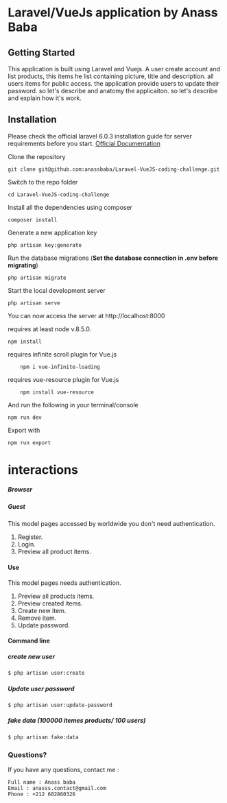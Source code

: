 # Laravel/VueJs application by Anass Baba

## Getting Started

This application is built using Laravel and Vuejs. A user create account and list products, this items he list containing picture, title and description. all users items for public access. the application provide users to update their password. so let's describe and anatomy the applicaiton. so let's describe and explain how it's work.

## Installation

Please check the official laravel 6.0.3 installation guide for server requirements before you start. [Official Documentation](https://laravel.com/docs/6.0.3/installation#installation)


Clone the repository

    git clone git@github.com:anassbaba/Laravel-VueJS-coding-challenge.git

Switch to the repo folder

    cd Laravel-VueJS-coding-challenge

Install all the dependencies using composer

    composer install

Generate a new application key

    php artisan key:generate

Run the database migrations (**Set the database connection in .env before migrating**)

    php artisan migrate

Start the local development server

    php artisan serve

You can now access the server at http://localhost:8000

requires at least node v.8.5.0.

    npm install

requires infinite scroll plugin for Vue.js

		npm i vue-infinite-loading

requires vue-resource plugin for Vue.js

		npm install vue-resource

And run the following in your terminal/console

    npm run dev

Export with

    npm run export




# interactions

##### Browser
##### Guest

This model pages accessed by worldwide you don't need authentication.

1. Register.
2. Login.
3. Preview all product items.

#### Use

This model pages needs authentication.

1. Preview all products items.
2. Preview created items.
3. Create new item.
4. Remove item.
4. Update password.

#### Command line

##### create new user

```sh
$ php artisan user:create
```

##### Update user password

```sh
$ php artisan user:update-password
```

##### fake data (100000 itemes products/ 100 users)

```sh
$ php artisan fake:data
```

### Questions?

If you have any questions, contact me :

    Full name : Anass baba
	Email : anasss.contact@gmail.com
	Phone : +212 602860326
